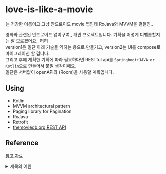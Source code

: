 # love-is-like-a-movie
는 거창한 이름이고 그냥 안드로이드 movie 앱인데 RxJava와 MVVM을 곁들인..  
  
영화와 관련된 안드로이드 앱이구여,, 개인 프로젝트입니다. 기획을 어떻게 디벨롭할지는 잘 모르겠어요.. 허허  
version1은 일단 아래 기술들 익히는 용으로 만들거고, version2는 UI를 compose로 마이그레이션 할 겁니다.  
그리고 후에 계획한 기획에 따라 필요하다면 RESTful api를 `Springboot+JAVA or Kotlin`으로 만들어서 붙일 생각이에요.  
일단은 서버없이 openAPI와 (Room)을 사용할 계획입니다.

## Using
- Kotlin
- MVVM architectural pattern
- Paging library for Pagination
- RxJava
- Retrofit
- [themoviedb.org REST API](https://developer.themoviedb.org/reference/intro/getting-started)

## Reference
[참고 자료](https://www.youtube.com/playlist?list=PLRRNzqzbPLd906bPH-xFz9Oy2IcjqVWCH)   
<details>
<summary>제목의 어원</summary>
<div markdown="1">

![KakaoTalk_Photo_2023-10-23-00-11-39](https://github.com/HI-JIN2/love-is-like-the-movie/assets/94737714/4f005c74-4849-4e72-856a-b1d0b3004247)

</div>
</details>
